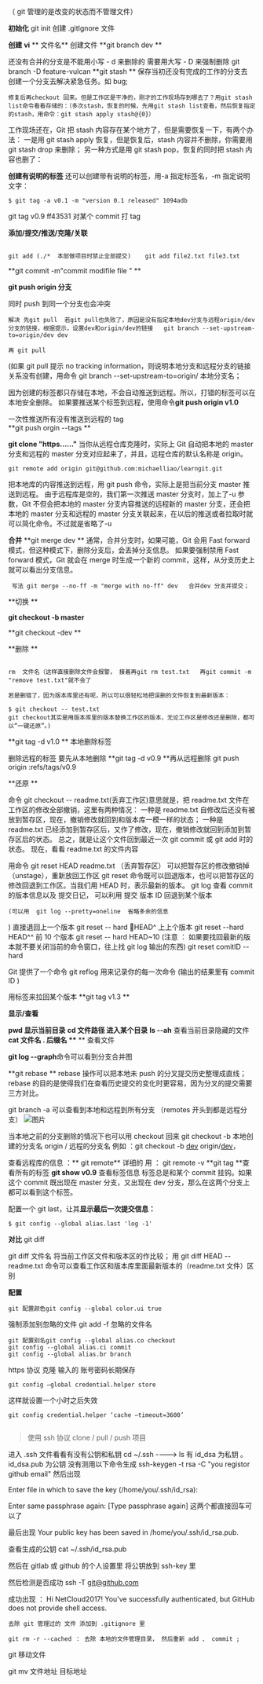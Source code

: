 （ git 管理的是改变的状态而不管理文件）

**初始化**
git init
创建 .gitIgnore 文件

**创建**
**vi** ** 文件名** 创建文件
**git branch dev **

还没有合并的分支是不能用小写 - d 来删除的 需要用大写 - D 来强制删除
git branch -D feature-vulcan
**git stash ** 保存当初还没有完成的工作的分支去 创建一个分支去解决紧急任务。如 bug;

```
修复后再checkout 回来。但是工作区是干净的，刚才的工作现场存到哪去了？用git stash list命令看看存储的：（多次stash，恢复的时候，先用git stash list查看，然后恢复指定的stash，用命令：git stash apply stash@{0}）
```

工作现场还在，Git 把 stash 内容存在某个地方了，但是需要恢复一下，有两个办法：
一是用 git stash apply 恢复，但是恢复后，stash 内容并不删除，你需要用 git stash drop 来删除；
另一种方式是用 git stash pop，恢复的同时把 stash 内容也删了：

**创建有说明的标签**
还可以创建带有说明的标签，用-a 指定标签名，-m 指定说明文字：

```
$ git tag -a v0.1 -m "version 0.1 released" 1094adb
```

git tag v0.9 ff43531 对某个 commit 打 tag

**添加/提交/推送/克隆/关联**

```

git add (./*  本部做项目时禁止全部提交)    git add file2.txt file3.txt
```

**git commit -m"commit modifile file " **

**git push origin 分支**

同时 push 到同一个分支也会冲突

```
解决 先git pull  若git pull也失败了，原因是没有指定本地dev分支与远程origin/dev分支的链接，根据提示，设置dev和origin/dev的链接   git branch --set-upstream-to=origin/dev dev

再 git pull
```

(如果 git pull 提示 no tracking information，则说明本地分支和远程分支的链接关系没有创建，用命令 git branch --set-upstream-to=origin/<branch-name> 本地分支名；

因为创建的标签都只存储在本地，不会自动推送到远程。所以，打错的标签可以在本地安全删除。
如果要推送某个标签到远程，使用命令**git push origin v1.0**

一次性推送所有没有推送到远程的 tag  
**git push orgin --tags **

**git clone "https......"**
当你从远程仓库克隆时，实际上 Git 自动把本地的 master 分支和远程的 master 分支对应起来了，并且，远程仓库的默认名称是 origin。

```
git remote add origin git@github.com:michaelliao/learngit.git
```

把本地库的内容推送到远程，用 git push 命令，实际上是把当前分支 master 推送到远程。
由于远程库是空的，我们第一次推送 master 分支时，加上了-u 参数，Git 不但会把本地的 master 分支内容推送的远程新的 master 分支，还会把本地的 master 分支和远程的 master 分支关联起来，在以后的推送或者拉取时就可以简化命令。不过就是省略了-u

**合并**
**git merge dev **
通常，合并分支时，如果可能，Git 会用 Fast forward 模式，但这种模式下，删除分支后，会丢掉分支信息。
如果要强制禁用 Fast forward 模式，Git 就会在 merge 时生成一个新的 commit，这样，从分支历史上就可以看出分支信息。

```
 写法 git merge --no-ff -m "merge with no-ff" dev   合并dev 分支并提交；
```

**切换 **

**git checkout -b master**

**git checkout -dev **

**删除 **

```

rm  文件名（这样直接删除文件会报警， 接着再git rm test.txt   再git commit -m "remove test.txt"就不会了

若是删错了，因为版本库里还有呢，所以可以很轻松地把误删的文件恢复到最新版本：

$ git checkout -- test.txt
git checkout其实是用版本库里的版本替换工作区的版本，无论工作区是修改还是删除，都可以“一键还原”。)

```

**git tag -d v1.0 ** 本地删除标签

删除远程的标签
要先从本地删除 **git tag -d v0.9 **再从远程删除 git push origin :refs/tags/v0.9

**还原 **

命令 git checkout -- readme.txt(丢弃工作区)意思就是，把 readme.txt 文件在工作区的修改全部撤销，这里有两种情况：
一种是 readme.txt 自修改后还没有被放到暂存区，现在，撤销修改就回到和版本库一模一样的状态；
一种是 readme.txt 已经添加到暂存区后，又作了修改，现在，撤销修改就回到添加到暂存区后的状态。
总之，就是让这个文件回到最近一次 git commit 或 git add 时的状态。
现在，看看 readme.txt 的文件内容

用命令 git reset HEAD readme.txt （丢弃暂存区） 可以把暂存区的修改撤销掉（unstage），重新放回工作区
git reset 命令既可以回退版本，也可以把暂存区的修改回退到工作区。当我们用 HEAD 时，表示最新的版本。
git log 查看 commit 的版本信息以及 提交日记， 可以利用 提交 版本 ID 回退到某个版本

```
(可以用  git log --pretty=oneline  省略多余的信息
```

)
直接退回上一个版本 git reset -- hard HEAD^ 上上个版本 git reset --hard HEAD^^
前 10 个版本 git reset -- hard HEAD~10
(注意 ： 如果要找回最新的版本就不要关闭当前的命令窗口，往上找 git log 输出的东西)
git reset comitID --hard

Git 提供了一个命令 git reflog 用来记录你的每一次命令 (输出的结果里有 commit ID )

用标签来拉回某个版本
**git tag v1.3 **

**显示/查看**

**pwd 显示当前目录**
**cd 文件路径 进入某个目录**
**ls --ah** 查看当前目录隐藏的文件
**cat 文件名 . 后缀名 \*\*** \*\* 查看文件

**git log --graph**命令可以看到分支合并图

**git rebase **
rebase 操作可以把本地未 push 的分叉提交历史整理成直线；
rebase 的目的是使得我们在查看历史提交的变化时更容易，因为分叉的提交需要三方对比。

git branch -a 可以查看到本地和远程到所有分支 （remotes 开头到都是远程分支）
![图片](https://images-cdn.shimo.im/4uRxAqAVLX8NwxZ7/QQ20180926_161429_2x.png!thumbnail)

当本地之前的分支删除的情况下也可以用 checkout 回来 git checkout -b 本地创建的分支名 origin / 远程的分支名
例如 ：git checkout -b [dev](https://www.baidu.com/s?wd=dev&tn=44039180_cpr&fenlei=mv6quAkxTZn0IZRqIHckPjm4nH00T1YLmWm1nW9hn1I-m1R3nWDd0ZwV5Hcvrjm3rH6sPfKWUMw85HfYnjn4nH6sgvPsT6KdThsqpZwYTjCEQLGCpyw9Uz4Bmy-bIi4WUvYETgN-TLwGUv3EnWmYnjTkPHfkn1n4nHckPWfd) origin/[dev](https://www.baidu.com/s?wd=dev&tn=44039180_cpr&fenlei=mv6quAkxTZn0IZRqIHckPjm4nH00T1YLmWm1nW9hn1I-m1R3nWDd0ZwV5Hcvrjm3rH6sPfKWUMw85HfYnjn4nH6sgvPsT6KdThsqpZwYTjCEQLGCpyw9Uz4Bmy-bIi4WUvYETgN-TLwGUv3EnWmYnjTkPHfkn1n4nHckPWfd)，

查看远程库的信息 ：** git remote** 详细的 用 ： git remote -v
**git tag **查看所有的标签
**git show v0.9** 查看标签信息
标签总是和某个 commit 挂钩。如果这个 commit 既出现在 master 分支，又出现在 dev 分支，那么在这两个分支上都可以看到这个标签。

配置一个 git last，让其**显示最后一次提交信息：**

```
$ git config --global alias.last 'log -1'
```

**对比**
git diff

git diff 文件名 将当前工作区文件和版本区的作比较；
用 git diff HEAD -- readme.txt 命令可以查看工作区和版本库里面最新版本的（readme.txt 文件）区别

**配置**

```
git 配置颜色git config --global color.ui true
```

强制添加别忽略的文件
git add -f 忽略的文件名

```
git 配置别名git config --global alias.co checkout
git config --global alias.ci commit
git config --global alias.br branch

```

https 协议 克隆 输入的 账号密码长期保存

```
git config –global credential.helper store
```

这样就设置一个小时之后失效

```
git config credential.helper ‘cache –timeout=3600’


```

> 使用 ssh 协议 clone / pull / push 项目

进入 .ssh 文件看看有没有公钥和私钥
cd ~/.ssh ----> ls
有 id_dsa 为私钥 。id_dsa.pub 为公钥
没有测用以下命令生成
ssh-keygen -t rsa -C "you registor github email"
然后出现

Enter file in which to save the key (/home/you/.ssh/id_rsa):

Enter same passphrase again: [Type passphrase again]
这两个都直接回车可以了

最后出现
Your public key has been saved in /home/you/.ssh/id_rsa.pub.

查看生成的公钥
cat ~/.ssh/id_rsa.pub

然后在 gitlab 或 github 的个人设置里 将公钥放到 ssh-key 里

然后检测是否成功
ssh -T git@github.com

成功出现 ： Hi NetCloud2017! You've successfully authenticated, but GitHub does not provide shell access.

```
去除 git 管理过的 文件 添加到 .gitignore 里

git rm -r --cached ： 去除 本地的文件管理目录， 然后重新 add 、 commit ;

```

git 移动文件

git mv 文件地址 目标地址
